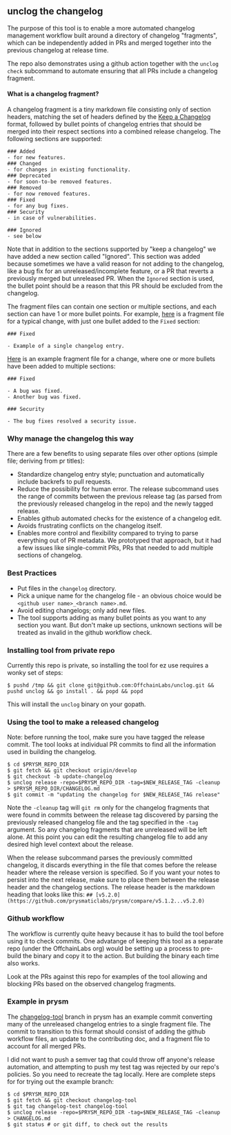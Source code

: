 ## unclog the changelog

The purpose of this tool is to enable a more automated changelog management workflow built around
a directory of changelog "fragments", which can be independently added in PRs and merged together
into the previous changelog at release time.

The repo also demonstrates using a github action together with the `unclog check` subcommand 
to automate ensuring that all PRs include a changelog fragment. 

#### What is a changelog fragment?

A changelog fragment is a tiny markdown file consisting only of section headers, matching the set 
of headers defined by the [Keep a Changelog](https://keepachangelog.com/en/1.1.0/) format, followed by
bullet points of changelog entries that should be merged into their respect sections into
a combined release changelog. The following sections are supported:
```
### Added
- for new features.
### Changed
- for changes in existing functionality.
### Deprecated
- for soon-to-be removed features.
### Removed
- for now removed features.
### Fixed
- for any bug fixes.
### Security
- in case of vulnerabilities.

### Ignored
- see below
```

Note that in addition to the sections supported by "keep a changelog" we have added a new section called
"Ignored". This section was added because sometimes we have a valid reason for not adding to the changelog,
like a bug fix for an unreleased/incomplete feature, or a PR that reverts a previously merged but unreleased PR.
When the `Ignored` section is used, the bullet point should be a reason that this PR should be excluded
from the changelog.

The fragment files can contain one section or multiple sections, and each section can have 1 or more bullet points.
For example, [here](/clog/release/testdata/example-single.md) is a fragment file for a typical change,
with just one bullet added to the `Fixed` section:

```
### Fixed

- Example of a single changelog entry.
```

[Here](clog/release/testdata/example-multi.md) is an example fragment file for a change, where one or more bullets
have been added to multiple sections:

```
### Fixed

- A bug was fixed.
- Another bug was fixed.

### Security

- The bug fixes resolved a security issue.
```

### Why manage the changelog this way

There are a few benefits to using separate files over other options (simple file; deriving from pr titles):
- Standardize changelog entry style; punctuation and automatically include backrefs to pull requests.
- Reduce the possibility for human error. The release subcommand uses the range of commits between the
  previous release tag (as parsed from the previously released changelog in the repo) and the newly tagged
  release.
- Enables github automated checks for the existence of a changelog edit.
- Avoids frustrating conflicts on the changelog itself.
- Enables more control and flexibility compared to trying to parse everything out of PR metadata. We prototyped
  that approach, but it had a few issues like single-commit PRs, PRs that needed to add multiple sections of changelog.

### Best Practices

- Put files in the `changelog` directory.
- Pick a unique name for the changelog file - an obvious choice would be `<github user name>_<branch name>.md`.
- Avoid editing changelogs; only add new files.
- The tool supports adding as many bullet points as you want to any section you want. But don't make up sections,
  unknown sections will be treated as invalid in the github workflow check.

### Installing tool from private repo

Currently this repo is private, so installing the tool for ez use requires a wonky set of steps:
```
$ pushd /tmp && git clone git@github.com:OffchainLabs/unclog.git && pushd unclog && go install . && popd && popd
```

This will install the `unclog` binary on your gopath.

### Using the tool to make a released changelog

Note: before running the tool, make sure you have tagged the release commit. The tool looks at individual PR commits
to find all the information used in building the changelog.

```
$ cd $PRYSM_REPO_DIR
$ git fetch && git checkout origin/develop
$ git checkout -b update-changelog
$ unclog release -repo=$PRYSM_REPO_DIR -tag=$NEW_RELEASE_TAG -cleanup > $PRYSM_REPO_DIR/CHANGELOG.md
$ git commit -m "updating the changelog for $NEW_RELEASE_TAG release"
```

Note the `-cleanup` tag will `git rm` only for the changelog fragments that were found in commits between the
release tag discovered by parsing the previously released changelog file and the tag specified in the `-tag` argument.
So any changelog fragments that are unreleased will be left alone. At this point you can edit the resulting changelog
file to add any desired high level context about the release.

When the release subcommand parses the previously committed changelog, it discards everything in the file that comes before
the release header where the release version is specified. So if you want your notes to persist into the next release, make
sure to place them between the release header and the changelog sections. The release header is the markdown heading that
looks like this: ```## [v5.2.0](https://github.com/prysmaticlabs/prysm/compare/v5.1.2...v5.2.0)```

### Github workflow

The workflow is currently quite heavy because it has to build the tool before using it to check commits. One advatange of
keeping this tool as a separate repo (under the OffchainLabs org) would be setting up a process to pre-build the binary
and copy it to the action. But building the binary each time also works.

Look at the PRs against this repo for examples of the tool allowing and blocking PRs based on the observed changelog fragments.

### Example in prysm

The [changelog-tool](https://github.com/prysmaticlabs/prysm/tree/changelog-tool) branch in prysm has an example commit 
converting many of the unreleased changelog entries to a single fragment file. The commit to transition to this format
should consist of adding the github workflow files, an update to the contributing doc, and a fragment file to account for
all merged PRs.

I did not want to push a semver tag that could throw off anyone's release automation, and attempting to push my test tag
was rejected by our repo's policies. So you need to recreate the tag locally. Here are complete steps for for trying out the
example branch:

```
$ cd $PRYSM_REPO_DIR
$ git fetch && git checkout changelog-tool
$ git tag changelog-test changelog-tool
$ unclog release -repo=$PRYSM_REPO_DIR -tag=$NEW_RELEASE_TAG -cleanup > CHANGELOG.md
$ git status # or git diff, to check out the results
```
